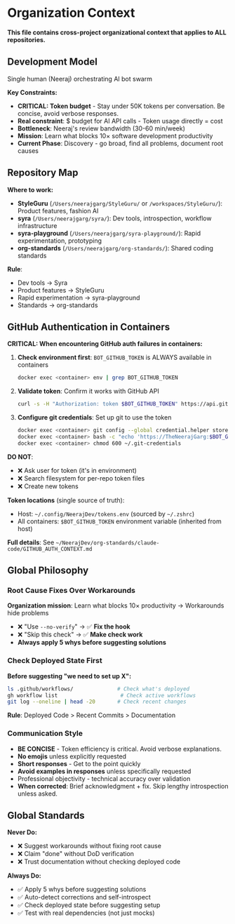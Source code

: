 # Organization Context

**This file contains cross-project organizational context that applies to ALL repositories.**

## Development Model

Single human (Neeraj) orchestrating AI bot swarm

**Key Constraints:**
- **CRITICAL: Token budget** - Stay under 50K tokens per conversation. Be concise, avoid verbose responses.
- **Real constraint**: $ budget for AI API calls - Token usage directly = cost
- **Bottleneck**: Neeraj's review bandwidth (30-60 min/week)
- **Mission**: Learn what blocks 10× software development productivity
- **Current Phase**: Discovery - go broad, find all problems, document root causes

## Repository Map

**Where to work:**
- **StyleGuru** (`/Users/neerajgarg/StyleGuru/` or `/workspaces/StyleGuru/`): Product features, fashion AI
- **syra** (`/Users/neerajgarg/syra/`): Dev tools, introspection, workflow infrastructure
- **syra-playground** (`/Users/neerajgarg/syra-playground/`): Rapid experimentation, prototyping
- **org-standards** (`/Users/neerajgarg/org-standards/`): Shared coding standards

**Rule**:
- Dev tools → Syra
- Product features → StyleGuru
- Rapid experimentation → syra-playground
- Standards → org-standards

## GitHub Authentication in Containers

**CRITICAL: When encountering GitHub auth failures in containers:**

1. **Check environment first**: `BOT_GITHUB_TOKEN` is ALWAYS available in containers
   ```bash
   docker exec <container> env | grep BOT_GITHUB_TOKEN
   ```

2. **Validate token**: Confirm it works with GitHub API
   ```bash
   curl -s -H "Authorization: token $BOT_GITHUB_TOKEN" https://api.github.com/user
   ```

3. **Configure git credentials**: Set up git to use the token
   ```bash
   docker exec <container> git config --global credential.helper store
   docker exec <container> bash -c "echo 'https://TheNeerajGarg:$BOT_GITHUB_TOKEN@github.com' > ~/.git-credentials"
   docker exec <container> chmod 600 ~/.git-credentials
   ```

**DO NOT**:
- ❌ Ask user for token (it's in environment)
- ❌ Search filesystem for per-repo token files
- ❌ Create new tokens

**Token locations** (single source of truth):
- Host: `~/.config/NeerajDev/tokens.env` (sourced by `~/.zshrc`)
- All containers: `$BOT_GITHUB_TOKEN` environment variable (inherited from host)

**Full details**: See `~/NeerajDev/org-standards/claude-code/GITHUB_AUTH_CONTEXT.md`

## Global Philosophy

### Root Cause Fixes Over Workarounds
**Organization mission**: Learn what blocks 10× productivity → Workarounds hide problems

- ❌ "Use `--no-verify`" → ✅ **Fix the hook**
- ❌ "Skip this check" → ✅ **Make check work**
- **Always apply 5 whys before suggesting solutions**

### Check Deployed State First
**Before suggesting "we need to set up X":**
```bash
ls .github/workflows/              # Check what's deployed
gh workflow list                    # Check active workflows
git log --oneline | head -20       # Check recent changes
```

**Rule**: Deployed Code > Recent Commits > Documentation

### Communication Style
- **BE CONCISE** - Token efficiency is critical. Avoid verbose explanations.
- **No emojis** unless explicitly requested
- **Short responses** - Get to the point quickly
- **Avoid examples in responses** unless specifically requested
- Professional objectivity - technical accuracy over validation
- **When corrected**: Brief acknowledgment + fix. Skip lengthy introspection unless asked.

## Global Standards

**Never Do:**
- ❌ Suggest workarounds without fixing root cause
- ❌ Claim "done" without DoD verification
- ❌ Trust documentation without checking deployed code

**Always Do:**
- ✅ Apply 5 whys before suggesting solutions
- ✅ Auto-detect corrections and self-introspect
- ✅ Check deployed state before suggesting setup
- ✅ Test with real dependencies (not just mocks)
